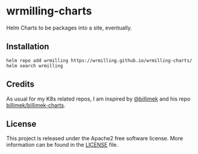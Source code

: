 # wrmilling-charts
Helm Charts to be packages into a site, eventually. 

## Installation

```
helm repo add wrmilling https://wrmilling.github.io/wrmilling-charts/
helm search wrmilling
```

## Credits

As usual for my K8s related repos, I am inspired by [@billimek](https://github.com/billimek) and his repo [billimek/billimek-charts](https://github.com/billimek/billimek-charts). 

## License 

This project is released under the Apache2 free software license. More information can be found in the [LICENSE](LICENSE) file.
